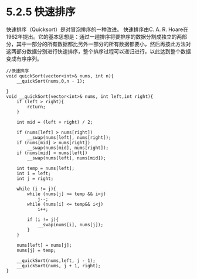 # 5.2.5 快速排序

快速排序（Quicksort）是对冒泡排序的一种改进。
快速排序由C. A. R. Hoare在1962年提出。它的基本思想是：通过一趟排序将要排序的数据分割成独立的两部分，其中一部分的所有数据都比另外一部分的所有数据都要小，然后再按此方法对这两部分数据分别进行快速排序，整个排序过程可以递归进行，以此达到整个数据变成有序序列。

```
//快速排序
void quickSort(vector<int>& nums, int n){
    __quickSort(nums,0,n - 1);
    
}
void __quickSort(vector<int>& nums, int left,int right){
    if (left > right){
        return;
    }
    
    int mid = (left + right) / 2;
    
    if (nums[left] > nums[right])
        __swap(nums[left], nums[right]);
    if (nums[mid] > nums[right])
        __swap(nums[mid], nums[right]);
    if (nums[mid] > nums[left])
        __swap(nums[left], nums[mid]);
    
    int temp = nums[left];
    int i = left;
    int j = right;
    
    while (i != j){
        while (nums[j] >= temp && i<j)
            j--;
        while (nums[i] <= temp&& i<j)
            i++;
        
        if (i != j){
            __swap(nums[i], nums[j]);
        }
    }

    nums[left] = nums[j];
    nums[j] = temp;
    
    __quickSort(nums,left, j - 1);
    __quickSort(nums, j + 1, right);
}

```
